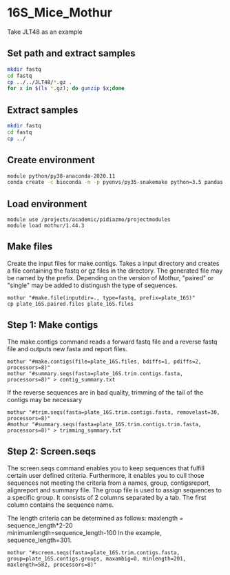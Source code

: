 # 16S_Mice_Mothur
Take JLT48 as an example
## Set path and extract samples 
```bash
mkdir fastq
cd fastq 
cp ../../JLT48/*.gz .
for x in $(ls *.gz); do gunzip $x;done
```
## Extract samples
```bash
mkdir fastq
cd fastq 
cp ../
```
## Create environment
```bash
module python/py38-anaconda-2020.11
conda create -c bioconda -m -p pyenvs/py35-snakemake python=3.5 pandas snakemake
```
## Load environment
```
module use /projects/academic/pidiazmo/projectmodules
module load mothur/1.44.3
```
## Make files
Create the input files for make.contigs. Takes a input directory and creates a file containing the fastq or gz files in the directory.
The generated file may be named by the prefix. Depending on the version of Mothur, "paired" or "single" may be added to distingush the type of sequences.
```
mothur "#make.file(inputdir=., type=fastq, prefix=plate_16S)"
cp plate_16S.paired.files plate_16S.files
```

## Step 1: Make contigs
The make.contigs command reads a forward fastq file and a reverse fastq file and outputs new fasta and report files.
```
mothur "#make.contigs(file=plate_16S.files, bdiffs=1, pdiffs=2, processors=8)"
mothur "#summary.seqs(fasta=plate_16S.trim.contigs.fasta, processors=8)" > contig_summary.txt
```
If the reverse sequences are in bad quality, trimming of the tail of the contigs may be necessary
```
mothur "#trim.seqs(fasta=plate_16S.trim.contigs.fasta, removelast=30, processors=8)"
#mothur "#summary.seqs(fasta=plate_16S.trim.contigs.trim.fasta, processors=8)" > trimming_summary.txt
```
## Step 2: Screen.seqs
The screen.seqs command enables you to keep sequences that fulfill certain user defined criteria. Furthermore, it enables you to cull those sequences not meeting the criteria from a names, group, contigsreport, alignreport and summary file. The group file is used to assign sequences to a specific group. It consists of 2 columns separated by a tab. The first column contains the sequence name. 

The length criteria can be determined as follows:
maxlength = sequence_length*2-20   
minimumlength=sequence_length-100
In the example, sequence_length=301.
```
mothur "#screen.seqs(fasta=plate_16S.trim.contigs.fasta, group=plate_16S.contigs.groups, maxambig=0, minlength=201, maxlength=582, processors=8)"
```

